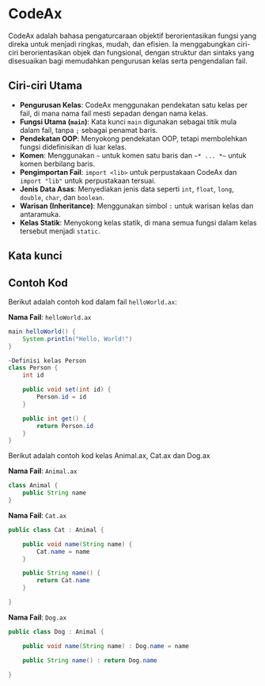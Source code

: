 # CodeAx

CodeAx adalah bahasa pengaturcaraan objektif berorientasikan fungsi yang direka untuk menjadi ringkas, mudah, dan efisien. Ia menggabungkan ciri-ciri berorientasikan objek dan fungsional, dengan struktur dan sintaks yang disesuaikan bagi memudahkan pengurusan kelas serta pengendalian fail.

## Ciri-ciri Utama

- **Pengurusan Kelas**: CodeAx menggunakan pendekatan satu kelas per fail, di mana nama fail mesti sepadan dengan nama kelas.
- **Fungsi Utama (`main`)**: Kata kunci `main` digunakan sebagai titik mula dalam fail, tanpa `;` sebagai penamat baris.
- **Pendekatan OOP**: Menyokong pendekatan OOP, tetapi membolehkan fungsi didefinisikan di luar kelas.
- **Komen**: Menggunakan `~` untuk komen satu baris dan `~* ... *~` untuk komen berbilang baris.
- **Pengimportan Fail**: `import <lib>` untuk perpustakaan CodeAx dan `import "lib"` untuk perpustakaan tersuai.
- **Jenis Data Asas**: Menyediakan jenis data seperti `int`, `float`, `long`, `double`, `char`, dan `boolean`.
- **Warisan (Inheritance)**: Menggunakan simbol `:` untuk warisan kelas dan antaramuka.
- **Kelas Statik**: Menyokong kelas statik, di mana semua fungsi dalam kelas tersebut menjadi `static`.

## Kata kunci



## Contoh Kod

Berikut adalah contoh kod dalam fail `helloWorld.ax`:

**Nama Fail**: `helloWorld.ax`
```java
main helloWorld() {
    System.println("Hello, World!")
}

~Definisi kelas Person
class Person {
    int id

    public void set(int id) {
        Person.id = id
    }

    public int get() {
        return Person.id
    }
}
```

Berikut adalah contoh kod kelas Animal.ax, Cat.ax dan Dog.ax

**Nama Fail**: `Animal.ax`
```java
class Animal {
    public String name
}
```

**Nama Fail**: `Cat.ax`
```java
public class Cat : Animal {

    public void name(String name) {
        Cat.name = name
    }

    public String name() {
        return Cat.name
    }

}
```

**Nama Fail**: `Dog.ax`
```java
public class Dog : Animal {

    public void name(String name) : Dog.name = name

    public String name() : return Dog.name

}
```
